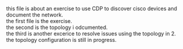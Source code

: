 this file is about an exercise to use CDP to discover cisco devices and document the network.<br>
the first file is the exercise.<br>
the second is the topology i odcumented.<br>
the third is another excerice to resolve issues using the topology in 2.<br>
the topology configuration is still in progress.
